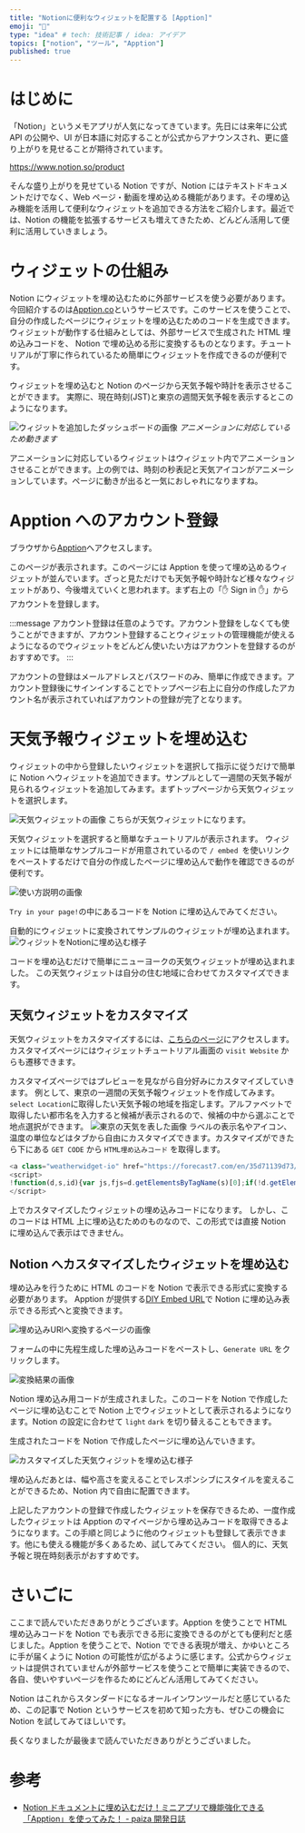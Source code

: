 ```yaml
---
title: "Notionに便利なウィジェットを配置する [Apption]"
emoji: "📌"
type: "idea" # tech: 技術記事 / idea: アイデア
topics: ["notion", "ツール", "Apption"]
published: true
---
```


# はじめに

「Notion」というメモアプリが人気になってきています。先日には来年に公式 API の公開や、UI が日本語に対応することが公式からアナウンスされ、更に盛り上がりを見せることが期待されています。

https://www.notion.so/product

そんな盛り上がりを見せている Notion ですが、Notion にはテキストドキュメントだけでなく、Web ページ・動画を埋め込める機能があります。その埋め込み機能を活用して便利なウィジェットを追加できる方法をご紹介します。最近では、Notion の機能を拡張するサービスも増えてきたため、どんどん活用して便利に活用していきましょう。

# ウィジェットの仕組み

Notion にウィジェットを埋め込むために外部サービスを使う必要があります。今回紹介するのは[Apption.co](https://apption.co/)というサービスです。このサービスを使うことで、自分の作成したページにウィジェットを埋め込むためのコードを生成できます。ウィジェットが動作する仕組みとしては、外部サービスで生成された HTML 埋め込みコードを、 Notion で埋め込める形に変換するものとなります。チュートリアルが丁寧に作られているため簡単にウィジェットを作成できるのが便利です。

ウィジェットを埋め込むと Notion のページから天気予報や時計を表示させることができます。
実際に、現在時刻(JST)と東京の週間天気予報を表示するとこのようになります。

![ウィジットを追加したダッシュボードの画像](https://i.gyazo.com/07c203fcff51a450d44558920a8a6344.gif)
*アニメーションに対応しているため動きます*

アニメーションに対応しているウィジェットはウィジェット内でアニメーションさせることができます。上の例では、時刻の秒表記と天気アイコンがアニメーションしています。ページに動きが出ると一気におしゃれになりますね。

# Apption へのアカウント登録

ブラウザから[Apption](https://apption.co/)へアクセスします。

このページが表示されます。このページには Apption を使って埋め込めるウィジェットが並んでいます。ざっと見ただけでも天気予報や時計など様々なウィジェットがあり、今後増えていくと思われます。まず右上の「✋ Sign in ✋」からアカウントを登録します。

:::message
アカウント登録は任意のようです。アカウント登録をしなくても使うことができますが、アカウント登録することウィジェットの管理機能が使えるようになるのでウィジェットをどんどん使いたい方はアカウントを登録するのがおすすめです。
:::

アカウントの登録はメールアドレスとパスワードのみ、簡単に作成できます。アカウント登録後にサインインすることでトップページ右上に自分の作成したアカウント名が表示されていればアカウントの登録が完了となります。

# 天気予報ウィジェットを埋め込む

ウィジェットの中から登録したいウィジェットを選択して指示に従うだけで簡単に Notion へウィジェットを追加できます。サンプルとして一週間の天気予報が見られるウィジェットを追加してみます。まずトップページから天気ウィジェットを選択します。

![天気ウィジェットの画像](https://storage.googleapis.com/zenn-user-upload/ndr9wpgf67sjmda7bxevtw6xhf18)
こちらが天気ウィジェットになります。

天気ウィジェットを選択すると簡単なチュートリアルが表示されます。
ウィジェットには簡単なサンプルコードが用意されているので `/ embed `を使いリンクをペーストするだけで自分の作成したページに埋め込んで動作を確認できるのが便利です。

![使い方説明の画像](https://storage.googleapis.com/zenn-user-upload/djoqbzfa1ml1gpjlmcyqwxud7510)

`Try in your page!`の中にあるコードを Notion に埋め込んでみてください。

自動的にウィジェットに変換されてサンプルのウィジェットが埋め込まれます。
![ウィジットをNotionに埋め込む様子](https://i.gyazo.com/1db3f598a0cbd98d2cd7a2a38a55db28.gif)

コードを埋め込むだけで簡単にニューヨークの天気ウィジェットが埋め込まれました。
この天気ウィジェットは自分の住む地域に合わせてカスタマイズできます。

## 天気ウィジェットをカスタマイズ

天気ウィジェットをカスタマイズするには、[こちらのページ](https://weatherwidget.io/?ref=apption.co)にアクセスします。カスタマイズページにはウィジェットチュートリアル画面の `visit Website` からも遷移できます。

カスタマイズページではプレビューを見ながら自分好みにカスタマイズしていきます。
例として、東京の一週間の天気予報ウィジェットを作成してみます。
`select Location`に取得したい天気予報の地域を指定します。アルファベットで取得したい都市名を入力すると候補が表示されるので、候補の中から選ぶことで地点選択ができます。
![東京の天気を表した画像](https://storage.googleapis.com/zenn-user-upload/26ojk4trqmhuzfy4iepiky2j7pef)
ラベルの表示名やアイコン、温度の単位などはタブから自由にカスタマイズできます。カスタマイズができたら下にある `GET CODE` から `HTML埋め込みコード` を取得します。

```JavaScript
<a class="weatherwidget-io" href="https://forecast7.com/en/35d71139d73/tokyo/" data-label_1="TOKYO" data-label_2="WEATHER" data-icons="Climacons Animated" data-theme="random_grey" >TOKYO WEATHER</a>
<script>
!function(d,s,id){var js,fjs=d.getElementsByTagName(s)[0];if(!d.getElementById(id)){js=d.createElement(s);js.id=id;js.src='https://weatherwidget.io/js/widget.min.js';fjs.parentNode.insertBefore(js,fjs);}}(document,'script','weatherwidget-io-js');
</script>
```

上でカスタマイズしたウィジェットの埋め込みコードになります。
しかし、このコードは HTML 上に埋め込むためのものなので、この形式では直接 Notion に埋め込んで表示はできません。

## Notion へカスタマイズしたウィジェットを埋め込む

埋め込みを行うために HTML のコードを Notion で表示できる形式に変換する必要があります。 Apption が提供する[DIY Embed URL](https://apption.co/embeds/new)で Notion に埋め込み表示できる形式へと変換できます。

![埋め込みURlへ変換するページの画像](https://storage.googleapis.com/zenn-user-upload/d3puz7x7uc2o1wj67vvtnk2l3qnb)

フォームの中に先程生成した埋め込みコードをペーストし、`Generate URL` をクリックします。

![変換結果の画像](https://storage.googleapis.com/zenn-user-upload/jqnnf3afowrql0273drgmi2x29xa)

Notion 埋め込み用コードが生成されました。このコードを Notion で作成したページに埋め込むことで Notion 上でウィジェットとして表示されるようになります。Notion の設定に合わせて `light` `dark` を切り替えることもできます。

生成されたコードを Notion で作成したページに埋め込んでいきます。

![カスタマイズした天気ウィジットを埋め込む様子](https://i.gyazo.com/1442f9a77199a59a019cfbd573eba26f.gif)

埋め込んだあとは、幅や高さを変えることでレスポンシブにスタイルを変えることができるため、Notion 内で自由に配置できます。

上記したアカウントの登録で作成したウィジェットを保存できるため、一度作成したウィジェットは Apption のマイページから埋め込みコードを取得できるようになります。この手順と同じように他のウィジェットも登録して表示できます。他にも使える機能が多くあるため、試してみてください。
個人的に、天気予報と現在時刻表示がおすすめです。

# さいごに

ここまで読んでいただきありがとうございます。Apption を使うことで HTML 埋め込みコードを Notion でも表示できる形に変換できるのがとても便利だと感じました。Apption を使うことで、Notion でできる表現が増え、かゆいところに手が届くように Notion の可能性が広がるように感じます。公式からウィジェットは提供されていませんが外部サービスを使うことで簡単に実装できるので、各自、使いやすいページを作るためにどんどん活用してみてください。

Notion はこれからスタンダードになるオールインワンツールだと感じているため、この記事で Notion というサービスを初めて知った方も、ぜひこの機会に Notion を試してみてほしいです。

長くなりましたが最後まで読んでいただきありがとうございました。

# 参考

- [Notion ドキュメントに埋め込むだけ！ミニアプリで機能強化できる「Apption」を使ってみた！ - paiza 開発日誌](https://paiza.hatenablog.com/entry/2020/12/09/143000)
